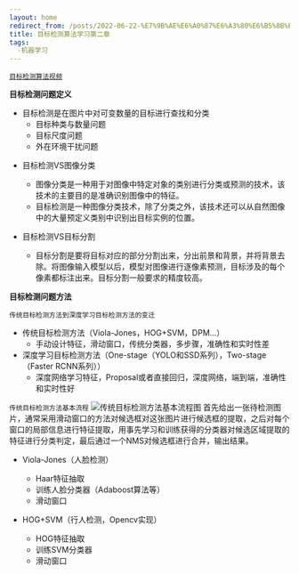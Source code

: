 ```yaml
---
layout: home
redirect_from: /posts/2022-06-22-%E7%9B%AE%E6%A0%87%E6%A3%80%E6%B5%8B%E7%AE%97%E6%B3%95%E5%AD%A6%E4%B9%A0%E7%AC%AC%E4%BA%8C%E7%AB%A0/
title: 目标检测算法学习第二章
tags:
  -机器学习
---
```

[`目标检测算法视频`](https://www.bilibili.com/video/BV1mU4y1m7dN)

**目标检测问题定义**

- 目标检测是在图片中对可变数量的目标进行查找和分类
  - 目标种类与数量问题
  - 目标尺度问题
  - 外在环境干扰问题

<!-- .slide vertical=true -->

- 目标检测VS图像分类
  - 图像分类是一种用于对图像中特定对象的类别进行分类或预测的技术，该技术的主要目的是准确识别图像中的特征。
  - 目标检测是一种图像分类技术，除了分类之外，该技术还可以从自然图像中的大量预定义类别中识别出目标实例的位置。

- 目标检测VS目标分割
  - 目标分割是要将目标对应的部分分割出来，分出前景和背景，并将背景去除。将图像输入模型以后，模型对图像进行逐像素预测，目标涉及的每个像素都标注出来。目标分割一般要求的精度较高。

<!-- .slide vertical=true -->

**目标检测问题方法**

`传统目标检测方法到深度学习目标检测方法的变迁`
- 传统目标检测方法（Viola-Jones，HOG+SVM，DPM...）
  - 手动设计特征，滑动窗口，传统分类器，多步骤，准确性和实时性差
- 深度学习目标检测方法（One-stage（YOLO和SSD系列），Two-stage（Faster RCNN系列））
  - 深度网络学习特征，Proposal或者直接回归，深度网络，端到端，准确性和实时性好

<!-- .slide vertical=true -->

`传统目标检测方法基本流程`
![传统目标检测方法基本流程图](https://s1.ax1x.com/2022/06/22/jpWAAO.png)
首先给出一张待检测图片，通常采用滑动窗口的方法对候选框对这张图片进行候选框的提取，之后对每个窗口的局部信息进行特征提取，用事先学习和训练获得的分类器对候选区域提取的特征进行分类判定，最后通过一个NMS对候选框进行合并，输出结果。

<!-- .slide vertical=true -->

- Viola-Jones（人脸检测）
  - Haar特征抽取
  - 训练人脸分类器（Adaboost算法等）
  - 滑动窗口

- HOG+SVM（行人检测，Opencv实现）
  - HOG特征抽取
  - 训练SVM分类器
  - 滑动窗口

